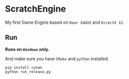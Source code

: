 # ScratchEngine

My first Game Engine based on `Dear ImGUI` and `DirectX 12`.

## Run

**Runs on `Windows` only.**

And make sure you have `CMake` and `python` installed.

```
pip install conan
python run_release.py
```
